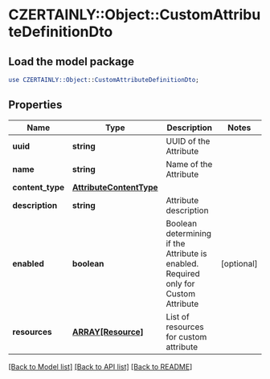 # CZERTAINLY::Object::CustomAttributeDefinitionDto

## Load the model package
```perl
use CZERTAINLY::Object::CustomAttributeDefinitionDto;
```

## Properties
Name | Type | Description | Notes
------------ | ------------- | ------------- | -------------
**uuid** | **string** | UUID of the Attribute | 
**name** | **string** | Name of the Attribute | 
**content_type** | [**AttributeContentType**](AttributeContentType.md) |  | 
**description** | **string** | Attribute description | 
**enabled** | **boolean** | Boolean determining if the Attribute is enabled. Required only for Custom Attribute | [optional] 
**resources** | [**ARRAY[Resource]**](Resource.md) | List of resources for custom attribute | 

[[Back to Model list]](../README.md#documentation-for-models) [[Back to API list]](../README.md#documentation-for-api-endpoints) [[Back to README]](../README.md)


